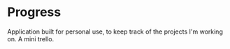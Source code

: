 # Progress

Application built for personal use, to keep track of the projects I'm working on. A mini trello.

